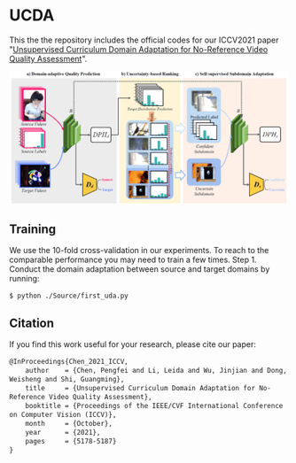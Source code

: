 # UCDA
This the the repository includes the official codes for our ICCV2021 paper "[Unsupervised Curriculum Domain Adaptation for No-Reference Video Quality Assessment](https://openaccess.thecvf.com/content/ICCV2021/html/Chen_Unsupervised_Curriculum_Domain_Adaptation_for_No-Reference_Video_Quality_Assessment_ICCV_2021_paper.html)".

![image](https://github.com/cpf0079/UCDA/blob/main/framework.png)

## Training
We use the 10-fold cross-validation in our experiments. To reach to the comparable performance you may need to train a few times. 
Step 1. Conduct the domain adaptation between source and target domains by running:
```
$ python ./Source/first_uda.py
```

## Citation
If you find this work useful for your research, please cite our paper:
```
@InProceedings{Chen_2021_ICCV,
    author    = {Chen, Pengfei and Li, Leida and Wu, Jinjian and Dong, Weisheng and Shi, Guangming},
    title     = {Unsupervised Curriculum Domain Adaptation for No-Reference Video Quality Assessment},
    booktitle = {Proceedings of the IEEE/CVF International Conference on Computer Vision (ICCV)},
    month     = {October},
    year      = {2021},
    pages     = {5178-5187}
}
```
